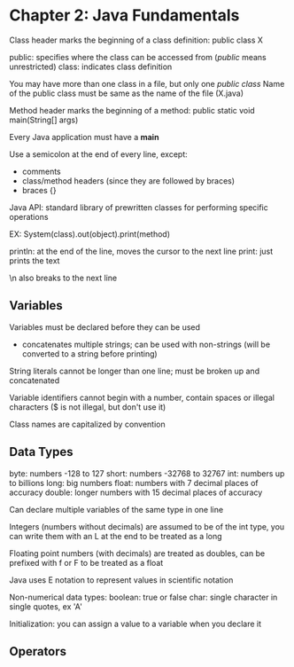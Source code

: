 # Chapter 2: Java Fundamentals

Class header marks the beginning of a class definition:
public class X

public: specifies where the class can be accessed from (*public* means unrestricted)
class: indicates class definition

You may have more than one class in a file, but only one *public class*
Name of the public class must be same as the name of the file (X.java)

Method header marks the beginning of a method:
public static void main(String[] args)

Every Java application must have a **main**

Use a semicolon at the end of every line, except:
* comments
* class/method headers (since they are followed by braces)
* braces {}

Java API: standard library of prewritten classes for performing specific operations

EX: System(class).out(object).print(method)

println: at the end of the line, moves the cursor to the next line
print: just prints the text

\n also breaks to the next line

## Variables

Variables must be declared before they can be used

+ concatenates multiple strings; can be used with non-strings (will be converted to a string before printing)

String literals cannot be longer than one line; must be broken up and concatenated

Variable identifiers cannot begin with a number, contain spaces or illegal characters ($ is not illegal, but don't use it)

Class names are capitalized by convention

## Data Types

byte: numbers -128 to 127
short: numbers -32768 to 32767
int: numbers up to billions
long: big numbers
float: numbers with 7 decimal places of accuracy
double: longer numbers with 15 decimal places of accuracy

Can declare multiple variables of the same type in one line

Integers (numbers without decimals) are assumed to be of the int type, you can write them with an L at the end to be treated as a long

Floating point numbers (with decimals) are treated as doubles, can be prefixed with f or F to be treated as a float

Java uses E notation to represent values in scientific notation

Non-numerical data types:
boolean: true or false
char: single character in single quotes, ex 'A'

Initialization: you can assign a value to a variable when you declare it

## Operators